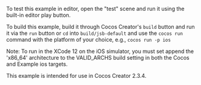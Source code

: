To test this example in editor, open the "test" scene and run it using the built-in editor play button.

To build this example, build it through Cocos Creator's `build` button and run it via the `run` button or `cd` into `build/jsb-default` and use the `cocos run` command with the platform of your choice, e.g., `cocos run -p ios`

Note: To run in the XCode 12 on the iOS simulator, you must set append the 'x86_64' architecture to the VALID_ARCHS build setting in both the Cocos and Example ios targets.

This example is intended for use in Cocos Creator 2.3.4.